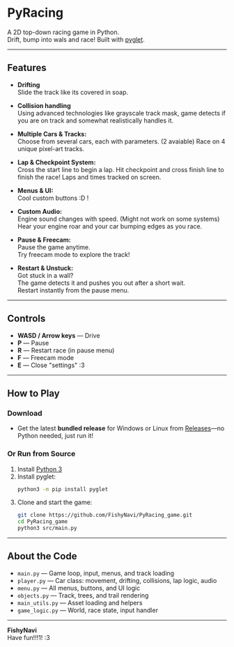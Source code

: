 # PyRacing

A 2D top-down racing game in Python.  
Drift, bump into wals and race! Built with [pyglet](https://pyglet.readthedocs.io/).

---

## Features

- **Drifting**  
  Slide the track like its covered in soap.

- **Collision handling**  
  Using advanced technologies like grayscale track mask, game detects if you are on track and somewhat realistically handles it. 

- **Multiple Cars & Tracks:**  
  Choose from several cars, each with parameters. (2 avaiable)
  Race on 4 unique pixel-art tracks.

- **Lap & Checkpoint System:**  
  Cross the start line to begin a lap. Hit checkpoint and cross finish line to finish the race! Laps and times tracked on screen.

- **Menus & UI:**  
  Cool custom buttons :D !

- **Custom Audio:**  
  Engine sound changes with speed. (Might not work on some systems) Hear your engine roar and your car bumping edges as you race.

- **Pause & Freecam:**  
  Pause the game anytime.  
  Try freecam mode to explore the track!

- **Restart & Unstuck:**  
  Got stuck in a wall?  
  The game detects it and pushes you out after a short wait.  
  Restart instantly from the pause menu.

---

## Controls

- **WASD / Arrow keys** — Drive
- **P** — Pause
- **R** — Restart race (in pause menu)
- **F** — Freecam mode
- **E** — Close "settings" :3

---

## How to Play

### **Download**  
- Get the latest **bundled release** for Windows or Linux from [Releases](https://github.com/FishyNavi/PyRacing_game/releases)—no Python needed, just run it!

### **Or Run from Source**  
1. Install [Python 3](https://python.org)  
2. Install pyglet:  
    ```bash
    python3 -m pip install pyglet
    ```
3. Clone and start the game:  
    ```bash
    git clone https://github.com/FishyNavi/PyRacing_game.git
    cd PyRacing_game
    python3 src/main.py
    ```

---

## About the Code

- `main.py` — Game loop, input, menus, and track loading
- `player.py` — Car class: movement, drifting, collisions, lap logic, audio
- `menu.py` — All menus, buttons, and UI logic
- `objects.py` — Track, trees, and trail rendering
- `main_utils.py` — Asset loading and helpers
- `game_logic.py` — World, race state, input handler

---


**FishyNavi**  
Have fun!!!1! :3